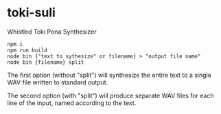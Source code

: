 # toki-suli
 Whistled Toki Pona Synthesizer

```
npm i
npm run build
node bin {"text to sythesize" or filename} > "output file name"
node bin {filename} split
```

The first option (without "split") will synthesize the entire text to a single WAV file written to standard output.

The second option (with "split") will produce separate WAV files for each line of the input, named according to the text.